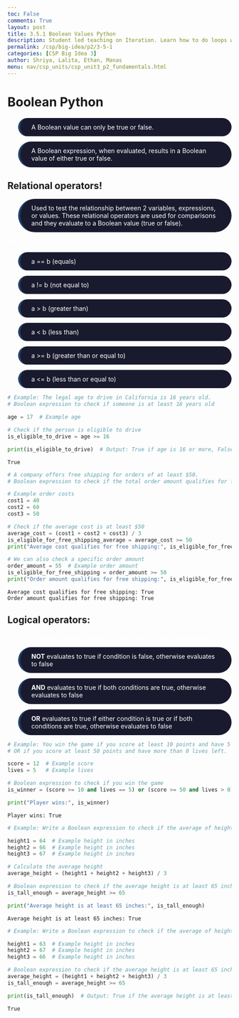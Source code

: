 ```yaml
---
toc: False
comments: True
layout: post
title: 3.5.1 Boolean Values Python
description: Student led teaching on Iteration. Learn how to do loops with Java and Python.
permalink: /csp/big-idea/p2/3-5-1
categories: [CSP Big Idea 3]
author: Shriya, Lalita, Ethan, Manas
menu: nav/csp_units/csp_unit3_p2_fundamentals.html
---
```


# Boolean Python

- A Boolean value can only be true or false.
- A Boolean expression, when evaluated, results in a Boolean value of either true or false.

## Relational operators!
- Used to test the relationship between 2 variables, expressions, or values. These relational operators are used for comparisons and they evaluate to a Boolean value (true or false).

<b>Ex.</b> a > b is only true if a is greater than b otherwise it is false 

- a == b (equals)	
- a != b (not equal to)
- a > b (greater than)
- a < b (less than)
- a >= b (greater than or equal to)
- a <= b (less than or equal to)



```python
# Example: The legal age to drive in California is 16 years old.
# Boolean expression to check if someone is at least 16 years old

age = 17  # Example age

# Check if the person is eligible to drive
is_eligible_to_drive = age >= 16

print(is_eligible_to_drive)  # Output: True if age is 16 or more, False otherwise

```

    True



```python
# A company offers free shipping for orders of at least $50.
# Boolean expression to check if the total order amount qualifies for free shipping

# Example order costs
cost1 = 40
cost2 = 60
cost3 = 50

# Check if the average cost is at least $50
average_cost = (cost1 + cost2 + cost3) / 3
is_eligible_for_free_shipping_average = average_cost >= 50
print("Average cost qualifies for free shipping:", is_eligible_for_free_shipping_average)

# We can also check a specific order amount
order_amount = 55  # Example order amount
is_eligible_for_free_shipping = order_amount >= 50
print("Order amount qualifies for free shipping:", is_eligible_for_free_shipping)

```

    Average cost qualifies for free shipping: True
    Order amount qualifies for free shipping: True


## Logical operators:
Used to evaluate multiple conditions to produce a single Boolean value.

- <b>NOT</b>	evaluates to true if condition is false, otherwise evaluates to false
- <b>AND</b>	evaluates to true if both conditions are true, otherwise evaluates to false
- <b>OR</b>	evaluates to true if either condition is true or if both conditions are true, otherwise evaluates to false


```python
# Example: You win the game if you score at least 10 points and have 5 lives left 
# OR if you score at least 50 points and have more than 0 lives left.

score = 12  # Example score
lives = 5   # Example lives

# Boolean expression to check if you win the game
is_winner = (score >= 10 and lives == 5) or (score >= 50 and lives > 0)

print("Player wins:", is_winner)

```

    Player wins: True



```python
# Example: Write a Boolean expression to check if the average of height1, height2, and height3 is at least 65 inches.

height1 = 64  # Example height in inches
height2 = 66  # Example height in inches
height3 = 67  # Example height in inches

# Calculate the average height
average_height = (height1 + height2 + height3) / 3

# Boolean expression to check if the average height is at least 65 inches
is_tall_enough = average_height >= 65

print("Average height is at least 65 inches:", is_tall_enough)

```

    Average height is at least 65 inches: True



```python
# Example: Write a Boolean expression to check if the average of height1, height2, and height3 is at least 65 inches.

height1 = 63  # Example height in inches
height2 = 67  # Example height in inches
height3 = 66  # Example height in inches

# Boolean expression to check if the average height is at least 65 inches
average_height = (height1 + height2 + height3) / 3
is_tall_enough = average_height >= 65

print(is_tall_enough)  # Output: True if the average height is at least 65 inches, False otherwise

```

    True


<style>
    article {
        background-color: #000000 !important; /* Black background */
        border: 3px solid #1a1a2e !important; /* Dark blue border */
        padding: 25px !important;
        border-radius: 50px !important;
    }
    article h1 {
        color: #ffffff !important; /* White header */
    }
    article h2, h3, h4, p {
        color: #ffffff !important; /* White text */
    }
    article ul, ol, li {
        background-color: #1a1a2e !important; /* Dark blue for lists */
        border-left: 5px solid #1f4068 !important; /* Slightly lighter blue list border */
        color: #ffffff !important; /* White list text */
        padding: 12px 25px !important;
        margin: 12px 0 !important;
        border-radius: 50px !important;
    }
    article .center-text {
        text-align: center !important;
    }
    article summary {
        color: #ffffff !important; /* White summary */
    }
    article code {
        color: #ffffff !important; /* White code text */
        background-color: #1f4068 !important; /* Dark blue background */
        padding: 3px 6px !important;
        border-radius: 50px !important;
    }
</style>

